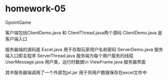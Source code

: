homework-05
===========

GpointGame

客户端包括ClientDemo.java 和 ClientThread.java两个源码
ClientDemo.java 是客户端入口

服务器端的源码是
Excel.java        用于存取玩家用户名和密码
ServerDemo.java   服务端入口即主程序
ServerThread.java 服务端为每个用户服务的线程
UserMessage.java  用户类，运行时数据\n
ViewFrame.java    服务器界面

其中服务器端调用了一个外部包jxl.jar 用于将用户数据保存在excel文件中

